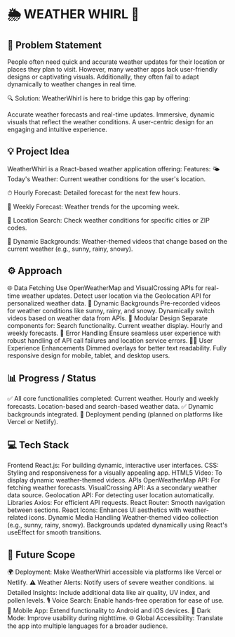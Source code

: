 # 🌦 WEATHER WHIRL 🌈
## 🌟 Problem Statement
People often need quick and accurate weather updates for their location or places they plan to visit. However, many weather apps lack user-friendly designs or captivating visuals. Additionally, they often fail to adapt dynamically to weather changes in real time.

🔍 Solution:
WeatherWhirl is here to bridge this gap by offering:

Accurate weather forecasts and real-time updates.
Immersive, dynamic visuals that reflect the weather conditions.
A user-centric design for an engaging and intuitive experience.

## 💡 Project Idea
WeatherWhirl is a React-based weather application offering:
Features:
🌤 Today's Weather: Current weather conditions for the user's location.

⏱ Hourly Forecast: Detailed forecast for the next few hours.

📅 Weekly Forecast: Weather trends for the upcoming week.

📍 Location Search: Check weather conditions for specific cities or ZIP codes.

🎥 Dynamic Backgrounds: Weather-themed videos that change based on the current weather (e.g., sunny, rainy, snowy).

## ⚙️ Approach
🌐 Data Fetching
Use OpenWeatherMap and VisualCrossing APIs for real-time weather updates.
Detect user location via the Geolocation API for personalized weather data.
🎥 Dynamic Backgrounds
Pre-recorded videos for weather conditions like sunny, rainy, and snowy.
Dynamically switch videos based on weather data from APIs.
🧩 Modular Design
Separate components for:
Search functionality.
Current weather display.
Hourly and weekly forecasts.
🚨 Error Handling
Ensure seamless user experience with robust handling of API call failures and location service errors.
👩‍💻 User Experience Enhancements
Dimmed overlays for better text readability.
Fully responsive design for mobile, tablet, and desktop users.

## 📊 Progress / Status
✅ All core functionalities completed:
Current weather.
Hourly and weekly forecasts.
Location-based and search-based weather data.
✅ Dynamic backgrounds integrated.
🚧 Deployment pending (planned on platforms like Vercel or Netlify).

## 💻 Tech Stack
Frontend
React.js: For building dynamic, interactive user interfaces.
CSS: Styling and responsiveness for a visually appealing app.
HTML5 Video: To display dynamic weather-themed videos.
APIs
OpenWeatherMap API: For fetching weather forecasts.
VisualCrossing API: As a secondary weather data source.
Geolocation API: For detecting user location automatically.
Libraries
Axios: For efficient API requests.
React Router: Smooth navigation between sections.
React Icons: Enhances UI aesthetics with weather-related icons.
Dynamic Media Handling
Weather-themed video collection (e.g., sunny, rainy, snowy).
Backgrounds updated dynamically using React's useEffect for smooth transitions.

## 🔮 Future Scope
🌍 Deployment: Make WeatherWhirl accessible via platforms like Vercel or Netlify.
⚠️ Weather Alerts: Notify users of severe weather conditions.
📊 Detailed Insights: Include additional data like air quality, UV index, and pollen levels.
🎙 Voice Search: Enable hands-free operation for ease of use.
📱 Mobile App: Extend functionality to Android and iOS devices.
🌙 Dark Mode: Improve usability during nighttime.
🌐 Global Accessibility: Translate the app into multiple languages for a broader audience.